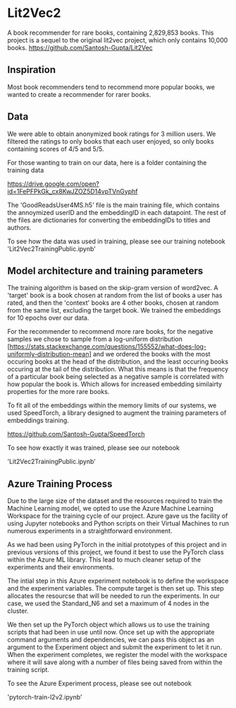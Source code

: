 # Lit2Vec2

A book recommender for rare books, containing 2,829,853 books. This project is a sequel to the original lit2vec project, which only contains 10,000 books. https://github.com/Santosh-Gupta/Lit2Vec

## Inspiration

Most book recommenders tend to recommend more popular books, we wanted to create a recommender for rarer books. 

## Data

We were able to obtain anonymized book ratings for 3 million users. We filtered the ratings to only books that each user enjoyed, so only books containing scores of 4/5 and 5/5.

For those wanting to train on our data, here is a folder containing the training data

https://drive.google.com/open?id=1FePFPkGk_cx8KwJZOZ5D14vpTVnGyphf

The 'GoodReadsUser4MS.h5' file is the main training file, which contains the annoymized userID and the embeddingID in each datapoint. The rest of the files are dictionaries for converting the embeddingIDs to titles and authors. 

To see how the data was used in training, please see our training notebook 'Lit2Vec2TrainingPublic.ipynb'

## Model architecture and training parameters

The training algorithm is based on the skip-gram version of word2vec. A 'target' book is a book chosen at random from the list of books a user has rated, and then the 'context' books are 4 other books, chosen at random from the same list, excluding the target book. We trained the embeddings for 10 epochs over our data. 

For the recommender to recommend more rare books, for the negative samples we chose to sample from a log-uniform distribution [https://stats.stackexchange.com/questions/155552/what-does-log-uniformly-distribution-mean] and we ordered the books with the most occuring books at the head of the distribution, and the least occuring books occuring at the tail of the distribution. What this means is that the frequency of a particular book being selected as a negative sample is correlated with how popular the book is. Which allows for increased embedding similairty properties for the more rare books. 

To fit all of the embeddings within the memory limits of our systems, we used SpeedTorch, a library designed to augment the training parameters of embeddings training. 

https://github.com/Santosh-Gupta/SpeedTorch

To see how exactly it was trained, please see our notebook

'Lit2Vec2TrainingPublic.ipynb'

## Azure Training Process

Due to the large size of the dataset and the resources required to train the Machine Learning model, we opted to use the Azure Machine Learning Workspace for the training cycle of our project. Azure gave us the facility of using Jupyter notebooks and Python scripts on their Virtual Machines to run numerous experiments in a straightforward environment.

As we had been using PyTorch in the initial prototypes of this project and in previous versions of this project, we found it best to use the PyTorch class within the Azure ML library. This lead to much cleaner setup of the experiments and their environments.

The intial step in this Azure experiment notebook is to define the workspace and the experiment variables. The compute target is then set up. This step allocates the resourcse that will be needed to run the experiments. In our case, we used the Standard_N6 and set a maximum of 4 nodes in the cluster.

We then set up the PyTorch object which allows us to use the training scripts that had been in use until now. Once set up with the appropriate command arguments and dependencies, we can pass this object as an argument to the Experiment object and submit the experiment to let it run. When the experiment completes, we register the model with the workspace where it will save along with a number of files being saved from within the training script. 

To see the Azure Experiment process, please see out notebook

'pytorch-train-l2v2.ipynb'
